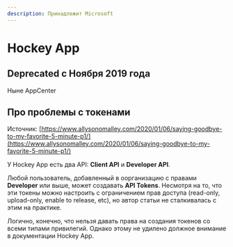 ```yaml
---
description: Принадлежит Microsoft
---
```


# Hockey App

## Deprecated с Ноября 2019 года

Ныне AppCenter

## Про проблемы с токенами

Источник: [https://www.allysonomalley.com/2020/01/06/saying-goodbye-to-my-favorite-5-minute-p1/](https://www.allysonomalley.com/2020/01/06/saying-goodbye-to-my-favorite-5-minute-p1/)

У Hockey App есть два API: **Client API** и **Developer API**.

Любой пользователь, добавленный в оорганизацию с правами **Developer** или выше, может создавать **API Tokens**. Несмотря на то, что эти токены можно настроить с ограничением прав доступа \(read-only, upload-only, enable to release, etc\), но автор статьи не сталкивалась с этим на практике.

Логично, конечно, что нельзя давать права на создания токенов со всеми типами привилегий. Однако этому не удилено должное внимание в документации Hockey App. 



